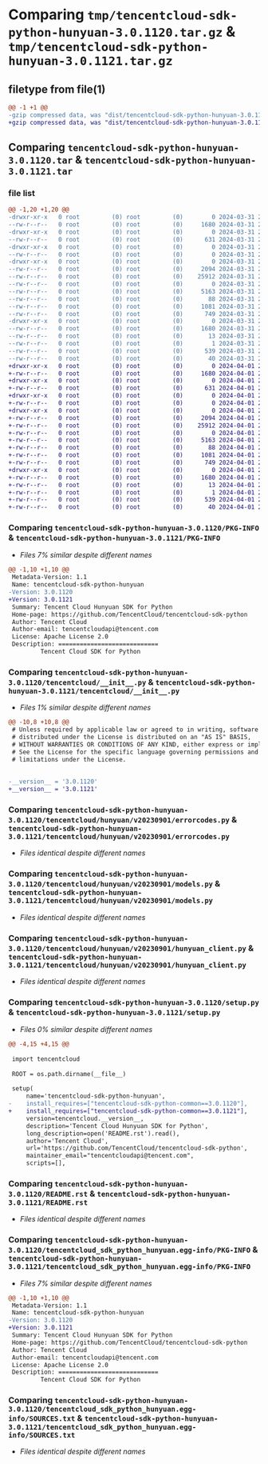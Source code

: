 # Comparing `tmp/tencentcloud-sdk-python-hunyuan-3.0.1120.tar.gz` & `tmp/tencentcloud-sdk-python-hunyuan-3.0.1121.tar.gz`

## filetype from file(1)

```diff
@@ -1 +1 @@
-gzip compressed data, was "dist/tencentcloud-sdk-python-hunyuan-3.0.1120.tar", last modified: Sun Mar 31 20:59:59 2024, max compression
+gzip compressed data, was "dist/tencentcloud-sdk-python-hunyuan-3.0.1121.tar", last modified: Mon Apr  1 21:01:01 2024, max compression
```

## Comparing `tencentcloud-sdk-python-hunyuan-3.0.1120.tar` & `tencentcloud-sdk-python-hunyuan-3.0.1121.tar`

### file list

```diff
@@ -1,20 +1,20 @@
-drwxr-xr-x   0 root         (0) root         (0)        0 2024-03-31 20:59:59.000000 tencentcloud-sdk-python-hunyuan-3.0.1120/
--rw-r--r--   0 root         (0) root         (0)     1680 2024-03-31 20:59:59.000000 tencentcloud-sdk-python-hunyuan-3.0.1120/PKG-INFO
-drwxr-xr-x   0 root         (0) root         (0)        0 2024-03-31 20:59:59.000000 tencentcloud-sdk-python-hunyuan-3.0.1120/tencentcloud/
--rw-r--r--   0 root         (0) root         (0)      631 2024-03-31 20:59:59.000000 tencentcloud-sdk-python-hunyuan-3.0.1120/tencentcloud/__init__.py
-drwxr-xr-x   0 root         (0) root         (0)        0 2024-03-31 20:59:59.000000 tencentcloud-sdk-python-hunyuan-3.0.1120/tencentcloud/hunyuan/
--rw-r--r--   0 root         (0) root         (0)        0 2024-03-31 20:59:59.000000 tencentcloud-sdk-python-hunyuan-3.0.1120/tencentcloud/hunyuan/__init__.py
-drwxr-xr-x   0 root         (0) root         (0)        0 2024-03-31 20:59:59.000000 tencentcloud-sdk-python-hunyuan-3.0.1120/tencentcloud/hunyuan/v20230901/
--rw-r--r--   0 root         (0) root         (0)     2094 2024-03-31 20:59:59.000000 tencentcloud-sdk-python-hunyuan-3.0.1120/tencentcloud/hunyuan/v20230901/errorcodes.py
--rw-r--r--   0 root         (0) root         (0)    25912 2024-03-31 20:59:59.000000 tencentcloud-sdk-python-hunyuan-3.0.1120/tencentcloud/hunyuan/v20230901/models.py
--rw-r--r--   0 root         (0) root         (0)        0 2024-03-31 20:59:59.000000 tencentcloud-sdk-python-hunyuan-3.0.1120/tencentcloud/hunyuan/v20230901/__init__.py
--rw-r--r--   0 root         (0) root         (0)     5163 2024-03-31 20:59:59.000000 tencentcloud-sdk-python-hunyuan-3.0.1120/tencentcloud/hunyuan/v20230901/hunyuan_client.py
--rw-r--r--   0 root         (0) root         (0)       88 2024-03-31 20:59:59.000000 tencentcloud-sdk-python-hunyuan-3.0.1120/setup.cfg
--rw-r--r--   0 root         (0) root         (0)     1081 2024-03-31 20:59:59.000000 tencentcloud-sdk-python-hunyuan-3.0.1120/setup.py
--rw-r--r--   0 root         (0) root         (0)      749 2024-03-31 20:59:59.000000 tencentcloud-sdk-python-hunyuan-3.0.1120/README.rst
-drwxr-xr-x   0 root         (0) root         (0)        0 2024-03-31 20:59:59.000000 tencentcloud-sdk-python-hunyuan-3.0.1120/tencentcloud_sdk_python_hunyuan.egg-info/
--rw-r--r--   0 root         (0) root         (0)     1680 2024-03-31 20:59:59.000000 tencentcloud-sdk-python-hunyuan-3.0.1120/tencentcloud_sdk_python_hunyuan.egg-info/PKG-INFO
--rw-r--r--   0 root         (0) root         (0)       13 2024-03-31 20:59:59.000000 tencentcloud-sdk-python-hunyuan-3.0.1120/tencentcloud_sdk_python_hunyuan.egg-info/top_level.txt
--rw-r--r--   0 root         (0) root         (0)        1 2024-03-31 20:59:59.000000 tencentcloud-sdk-python-hunyuan-3.0.1120/tencentcloud_sdk_python_hunyuan.egg-info/dependency_links.txt
--rw-r--r--   0 root         (0) root         (0)      539 2024-03-31 20:59:59.000000 tencentcloud-sdk-python-hunyuan-3.0.1120/tencentcloud_sdk_python_hunyuan.egg-info/SOURCES.txt
--rw-r--r--   0 root         (0) root         (0)       40 2024-03-31 20:59:59.000000 tencentcloud-sdk-python-hunyuan-3.0.1120/tencentcloud_sdk_python_hunyuan.egg-info/requires.txt
+drwxr-xr-x   0 root         (0) root         (0)        0 2024-04-01 21:01:01.000000 tencentcloud-sdk-python-hunyuan-3.0.1121/
+-rw-r--r--   0 root         (0) root         (0)     1680 2024-04-01 21:01:01.000000 tencentcloud-sdk-python-hunyuan-3.0.1121/PKG-INFO
+drwxr-xr-x   0 root         (0) root         (0)        0 2024-04-01 21:01:01.000000 tencentcloud-sdk-python-hunyuan-3.0.1121/tencentcloud/
+-rw-r--r--   0 root         (0) root         (0)      631 2024-04-01 21:01:01.000000 tencentcloud-sdk-python-hunyuan-3.0.1121/tencentcloud/__init__.py
+drwxr-xr-x   0 root         (0) root         (0)        0 2024-04-01 21:01:01.000000 tencentcloud-sdk-python-hunyuan-3.0.1121/tencentcloud/hunyuan/
+-rw-r--r--   0 root         (0) root         (0)        0 2024-04-01 21:01:01.000000 tencentcloud-sdk-python-hunyuan-3.0.1121/tencentcloud/hunyuan/__init__.py
+drwxr-xr-x   0 root         (0) root         (0)        0 2024-04-01 21:01:01.000000 tencentcloud-sdk-python-hunyuan-3.0.1121/tencentcloud/hunyuan/v20230901/
+-rw-r--r--   0 root         (0) root         (0)     2094 2024-04-01 21:01:01.000000 tencentcloud-sdk-python-hunyuan-3.0.1121/tencentcloud/hunyuan/v20230901/errorcodes.py
+-rw-r--r--   0 root         (0) root         (0)    25912 2024-04-01 21:01:01.000000 tencentcloud-sdk-python-hunyuan-3.0.1121/tencentcloud/hunyuan/v20230901/models.py
+-rw-r--r--   0 root         (0) root         (0)        0 2024-04-01 21:01:01.000000 tencentcloud-sdk-python-hunyuan-3.0.1121/tencentcloud/hunyuan/v20230901/__init__.py
+-rw-r--r--   0 root         (0) root         (0)     5163 2024-04-01 21:01:01.000000 tencentcloud-sdk-python-hunyuan-3.0.1121/tencentcloud/hunyuan/v20230901/hunyuan_client.py
+-rw-r--r--   0 root         (0) root         (0)       88 2024-04-01 21:01:01.000000 tencentcloud-sdk-python-hunyuan-3.0.1121/setup.cfg
+-rw-r--r--   0 root         (0) root         (0)     1081 2024-04-01 21:01:01.000000 tencentcloud-sdk-python-hunyuan-3.0.1121/setup.py
+-rw-r--r--   0 root         (0) root         (0)      749 2024-04-01 21:01:01.000000 tencentcloud-sdk-python-hunyuan-3.0.1121/README.rst
+drwxr-xr-x   0 root         (0) root         (0)        0 2024-04-01 21:01:01.000000 tencentcloud-sdk-python-hunyuan-3.0.1121/tencentcloud_sdk_python_hunyuan.egg-info/
+-rw-r--r--   0 root         (0) root         (0)     1680 2024-04-01 21:01:01.000000 tencentcloud-sdk-python-hunyuan-3.0.1121/tencentcloud_sdk_python_hunyuan.egg-info/PKG-INFO
+-rw-r--r--   0 root         (0) root         (0)       13 2024-04-01 21:01:01.000000 tencentcloud-sdk-python-hunyuan-3.0.1121/tencentcloud_sdk_python_hunyuan.egg-info/top_level.txt
+-rw-r--r--   0 root         (0) root         (0)        1 2024-04-01 21:01:01.000000 tencentcloud-sdk-python-hunyuan-3.0.1121/tencentcloud_sdk_python_hunyuan.egg-info/dependency_links.txt
+-rw-r--r--   0 root         (0) root         (0)      539 2024-04-01 21:01:01.000000 tencentcloud-sdk-python-hunyuan-3.0.1121/tencentcloud_sdk_python_hunyuan.egg-info/SOURCES.txt
+-rw-r--r--   0 root         (0) root         (0)       40 2024-04-01 21:01:01.000000 tencentcloud-sdk-python-hunyuan-3.0.1121/tencentcloud_sdk_python_hunyuan.egg-info/requires.txt
```

### Comparing `tencentcloud-sdk-python-hunyuan-3.0.1120/PKG-INFO` & `tencentcloud-sdk-python-hunyuan-3.0.1121/PKG-INFO`

 * *Files 7% similar despite different names*

```diff
@@ -1,10 +1,10 @@
 Metadata-Version: 1.1
 Name: tencentcloud-sdk-python-hunyuan
-Version: 3.0.1120
+Version: 3.0.1121
 Summary: Tencent Cloud Hunyuan SDK for Python
 Home-page: https://github.com/TencentCloud/tencentcloud-sdk-python
 Author: Tencent Cloud
 Author-email: tencentcloudapi@tencent.com
 License: Apache License 2.0
 Description: ============================
         Tencent Cloud SDK for Python
```

### Comparing `tencentcloud-sdk-python-hunyuan-3.0.1120/tencentcloud/__init__.py` & `tencentcloud-sdk-python-hunyuan-3.0.1121/tencentcloud/__init__.py`

 * *Files 1% similar despite different names*

```diff
@@ -10,8 +10,8 @@
 # Unless required by applicable law or agreed to in writing, software
 # distributed under the License is distributed on an "AS IS" BASIS,
 # WITHOUT WARRANTIES OR CONDITIONS OF ANY KIND, either express or implied.
 # See the License for the specific language governing permissions and
 # limitations under the License.
 
 
-__version__ = '3.0.1120'
+__version__ = '3.0.1121'
```

### Comparing `tencentcloud-sdk-python-hunyuan-3.0.1120/tencentcloud/hunyuan/v20230901/errorcodes.py` & `tencentcloud-sdk-python-hunyuan-3.0.1121/tencentcloud/hunyuan/v20230901/errorcodes.py`

 * *Files identical despite different names*

### Comparing `tencentcloud-sdk-python-hunyuan-3.0.1120/tencentcloud/hunyuan/v20230901/models.py` & `tencentcloud-sdk-python-hunyuan-3.0.1121/tencentcloud/hunyuan/v20230901/models.py`

 * *Files identical despite different names*

### Comparing `tencentcloud-sdk-python-hunyuan-3.0.1120/tencentcloud/hunyuan/v20230901/hunyuan_client.py` & `tencentcloud-sdk-python-hunyuan-3.0.1121/tencentcloud/hunyuan/v20230901/hunyuan_client.py`

 * *Files identical despite different names*

### Comparing `tencentcloud-sdk-python-hunyuan-3.0.1120/setup.py` & `tencentcloud-sdk-python-hunyuan-3.0.1121/setup.py`

 * *Files 0% similar despite different names*

```diff
@@ -4,15 +4,15 @@
 
 import tencentcloud
 
 ROOT = os.path.dirname(__file__)
 
 setup(
     name='tencentcloud-sdk-python-hunyuan',
-    install_requires=["tencentcloud-sdk-python-common==3.0.1120"],
+    install_requires=["tencentcloud-sdk-python-common==3.0.1121"],
     version=tencentcloud.__version__,
     description='Tencent Cloud Hunyuan SDK for Python',
     long_description=open('README.rst').read(),
     author='Tencent Cloud',
     url='https://github.com/TencentCloud/tencentcloud-sdk-python',
     maintainer_email="tencentcloudapi@tencent.com",
     scripts=[],
```

### Comparing `tencentcloud-sdk-python-hunyuan-3.0.1120/README.rst` & `tencentcloud-sdk-python-hunyuan-3.0.1121/README.rst`

 * *Files identical despite different names*

### Comparing `tencentcloud-sdk-python-hunyuan-3.0.1120/tencentcloud_sdk_python_hunyuan.egg-info/PKG-INFO` & `tencentcloud-sdk-python-hunyuan-3.0.1121/tencentcloud_sdk_python_hunyuan.egg-info/PKG-INFO`

 * *Files 7% similar despite different names*

```diff
@@ -1,10 +1,10 @@
 Metadata-Version: 1.1
 Name: tencentcloud-sdk-python-hunyuan
-Version: 3.0.1120
+Version: 3.0.1121
 Summary: Tencent Cloud Hunyuan SDK for Python
 Home-page: https://github.com/TencentCloud/tencentcloud-sdk-python
 Author: Tencent Cloud
 Author-email: tencentcloudapi@tencent.com
 License: Apache License 2.0
 Description: ============================
         Tencent Cloud SDK for Python
```

### Comparing `tencentcloud-sdk-python-hunyuan-3.0.1120/tencentcloud_sdk_python_hunyuan.egg-info/SOURCES.txt` & `tencentcloud-sdk-python-hunyuan-3.0.1121/tencentcloud_sdk_python_hunyuan.egg-info/SOURCES.txt`

 * *Files identical despite different names*

